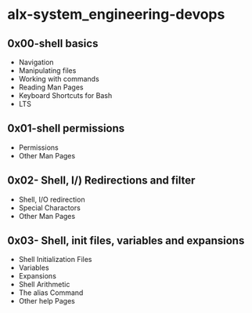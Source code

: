 # alx-system_engineering-devops
## 0x00-shell basics
- Navigation
- Manipulating files
- Working with commands
- Reading Man Pages
- Keyboard Shortcuts for Bash
- LTS
## 0x01-shell permissions
- Permissions
- Other Man Pages
## 0x02- Shell, I/) Redirections and filter
- Shell, I/O redirection
- Special Charactors
- Other Man Pages
## 0x03- Shell, init files, variables and expansions
- Shell Initialization Files
- Variables
- Expansions
- Shell Arithmetic
- The alias Command
- Other help Pages
